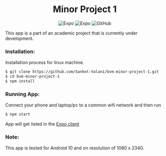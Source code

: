 <h1 align="center">
    Minor Project 1
</h1>

<p align="center">

<img alt="Expo" src="https://img.shields.io/badge/Expo-38.0.8-blue">

<img alt="Expo" src="https://img.shields.io/badge/React-16.11.0-blue">

<img alt="GitHub" src="https://img.shields.io/github/license/Sanket-Valani/bvm-minor-project-1?label=License">

</p>

This app is a part of an academic project that is currently under development.

### Installation:

Installation process for linux machine.
```sh
$ git clone https://github.com/Sanket-Valani/bvm-minor-project-1.git
$ cd bvm-minor-project-1
$ npm install
```


### Running App:

Connect your phone and laptop/pc to a common wifi network and then run
```sh
$ npm start
```
App will get listed in the [Expo client](https://play.google.com/store/apps/details?id=host.exp.exponent) 


### Note:

This app is tested for Android 10 and on resolution of 1080 x 2340.

